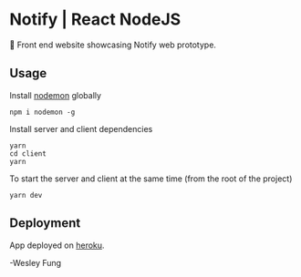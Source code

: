 # Notify | React NodeJS
🔔 Front end website showcasing Notify web prototype.

## Usage

Install [nodemon](https://github.com/remy/nodemon) globally

```
npm i nodemon -g
```

Install server and client dependencies

```
yarn
cd client
yarn
```

To start the server and client at the same time (from the root of the project)

```
yarn dev
```

## Deployment
App deployed on [heroku](http://wfung-kax.herokuapp.com/).

-Wesley Fung
